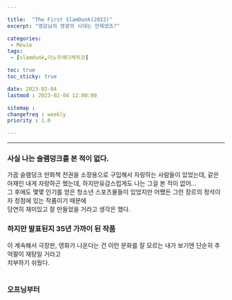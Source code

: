 ```yaml
---

title:  "The First SlamDunk(2022)"
excerpt: "영감님의 영광의 시대는 언제였죠?"

categories:
 - Movie
tags:
 - [slamdunk,이노우에다케히코]

toc: true
toc_sticky: true

date: 2023-02-04
lastmod : 2023-02-04 12:00:00

sitemap :
changefreq : weekly
priority : 1.0

---
```

---
### 사실 나는 슬램덩크를 본 적이 없다.
가끔 슬램덩크 만화책 전권을 소장용으로 구입해서 자랑하는 사람들이 있었는데, 같은 아재인 내게 자랑하곤 했는데,
하지만유감스럽게도 나는 그걸 본 적이 없어...  
그 후에도 몇몇 인기를 얻은 청소년 스포츠물들이 있었지만 어쨌든 그런 장르의 정석이자 정점에 있는 작품이기 때문에  
당연히 재미있고 잘 만들었을 거라고 생각은 했다.  

### 하지만 발표된지 35년 가까이 된 작품
이 계속해서 극장판, 영화가 나온다는 건 이런 문화를 잘 모르는 내가 보기엔 단순히 추억팔이 재탕일 거라고  
치부하기 쉬웠다.  
<br>

### 오프닝부터 